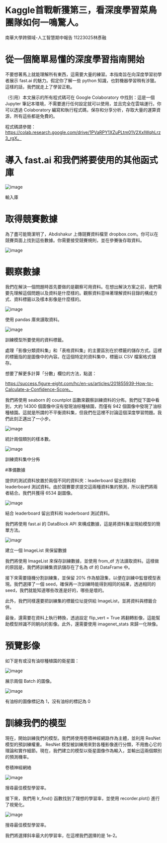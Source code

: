 # Kaggle首戰斬獲第三，看深度學習菜鳥團隊如何一鳴驚人。
南華大學跨領域-人工智慧期中報告
11223025林彥融
# 從一個簡單易懂的深度學習指南開始

不要想著馬上就能理解所有東西，這需要大量的練習。本指南旨在向深度學習初學者展示 fast.ai 的魅力。假定你了解一些 python 知識，也對機器學習稍有涉獵。這樣的話，我們就走上了學習正軌。

（引用）本文展示的所有程式碼可在 Google Colaboratory 中找到：這是一個 Jupyter 筆記本環境，不需要進行任何設定就可以使用，並且完全在雲端運行。你可以透過 Colaboratory 編寫和執行程式碼，保存和分享分析，存取大量的運算資源，所有這些都是免費的。

程式碼請參閱：https://colab.research.google.com/drive/1PVaRPY1XZuPLtm01V2XxIWqhLrz3_rgX。

# 導入 fast.ai 和我們將要使用的其他函式庫

![image](https://github.com/jacky5649/1221/blob/main/%E8%9E%A2%E5%B9%95%E6%93%B7%E5%8F%96%E7%95%AB%E9%9D%A2_21-12-2024_123317_www.sohu.com.jpeg)

輸入庫

# 取得競賽數據

為了盡可能簡潔明了，Abdishakur 上傳競賽資料檔至 dropbox.com。你可以在競賽頁面上找到這些數據。你需要接受競賽規則，並在參賽後存取資料。

![image](https://github.com/jacky5649/1221/blob/main/%E8%9E%A2%E5%B9%95%E6%93%B7%E5%8F%96%E7%95%AB%E9%9D%A2_21-12-2024_123747_www.sohu.com.jpeg)

# 觀察數據

我們在解決一個問題時首先要做的是觀察可用資料。在想出解決方案之前，我們需要先理解這個問題以及資料是什麼樣的。觀察資料意味著理解資料目錄的構成方式、資料標籤以及樣本影像是什麼樣的。

![image](https://github.com/jacky5649/1221/blob/main/%E8%9E%A2%E5%B9%95%E6%93%B7%E5%8F%96%E7%95%AB%E9%9D%A2_21-12-2024_124210_www.sohu.com.jpeg)

使用 pandas 庫來讀取資料。

![image](https://github.com/jacky5649/1221/blob/main/%E8%9E%A2%E5%B9%95%E6%93%B7%E5%8F%96%E7%95%AB%E9%9D%A2_21-12-2024_124438_www.sohu.com.jpeg)

訓練模型所要使用的資料標籤。


處理「影像分類資料集」和「表格資料集」的主要區別在於標籤的儲存方式。這裡的標籤指的是圖像中的內容。在這個特定的資料集中，標籤以 CSV 檔案格式儲存。

想要了解更多計算「分數」欄位的方法，點選：

https://success.figure-eight.com/hc/en-us/articles/201855939-How-to-Calculate-a-Confidence-Score。

我們將使用 seaborn 的 countplot 函數來觀察訓練資料的分佈。我們從下圖中看到，大約 14300 個圖像中沒有發現油棕種植園，而僅有 942 個圖像中發現了油棕種植園。這就是所謂的不平衡資料集，但我們在這裡不討論這個深度學習問題。我們此刻正邁出了一小步。

![image](https://github.com/jacky5649/1221/blob/main/%E8%9E%A2%E5%B9%95%E6%93%B7%E5%8F%96%E7%95%AB%E9%9D%A2_21-12-2024_124753_www.sohu.com.jpeg)

統計兩個類別的樣本數。

![image](https://github.com/jacky5649/1221/blob/main/%E8%9E%A2%E5%B9%95%E6%93%B7%E5%8F%96%E7%95%AB%E9%9D%A2_21-12-2024_124955_www.sohu.com.jpeg)

訓練資料集中分佈

#準備數據

提供的測試資料放置於兩個不同的資料夾：leaderboard 留出資料和 leaderboard 測試資料。由於競賽要求提交這兩種資料集的預測，所以我們將兩者結合。我們共獲得 6534 副圖像。

![image](https://github.com/jacky5649/1221/blob/main/%E8%9E%A2%E5%B9%95%E6%93%B7%E5%8F%96%E7%95%AB%E9%9D%A2_21-12-2024_125333_www.sohu.com.jpeg)

結合 leaderboard 留出資料和 leaderboard 測試資料。

我們將使用 fast.ai 的 DataBlock API 來構成數據，這是將資料集呈現給模型的簡單方法。

![imagr](https://github.com/jacky5649/1221/blob/main/%E8%9E%A2%E5%B9%95%E6%93%B7%E5%8F%96%E7%95%AB%E9%9D%A2_21-12-2024_125522_www.sohu.com.jpeg)

建立一個 ImageList 來保留數據

我們將使用 ImageList 來保存訓練數據，並使用 from_df 方法讀取資料。這樣做的原因是，我們將訓練集資訊儲存在了名為 df 的 DataFrame 中。

接下來需要隨機分割訓練集，並保留 20% 作為驗證集，以便在訓練中監督模型表現。我們選擇了一個 seed，確保再一次訓練時能得到相同的結果，透過相同的 seed，我們就能知道哪些改進是好的，哪些是壞的。

此外，我們同樣還要把訓練集的標籤位址提供給 ImageList，並將資料與標籤合併。

最後，還需要在資料上執行轉換，透過設定 flip_vert = True 將翻轉影像，這能幫助模型辨識不同朝向的影像。此外，還需要使用 imagenet_stats 來歸一化映像。


# 預覽影像

如下是有或沒有油棕種植園的衛星圖：

![image](https://github.com/jacky5649/1221/blob/main/%E8%9E%A2%E5%B9%95%E6%93%B7%E5%8F%96%E7%95%AB%E9%9D%A2_21-12-2024_131638_www.sohu.com.jpeg)

展示兩個 Batch 的圖像。

![image](https://github.com/jacky5649/1221/blob/main/%E8%9E%A2%E5%B9%95%E6%93%B7%E5%8F%96%E7%95%AB%E9%9D%A2_21-12-2024_131827_www.sohu.com.jpeg)

有油棕的圖像標記為 1，沒有油棕的標記為 0

# 訓練我們的模型

現在，開始訓練我們的模型。我們將使用卷積神經網路作為主體，並利用 ResNet 模型的預訓練權重。 ResNet 模型被訓練用來對各種影像進行分類，不用擔心它的理論和實作細節。現在，我們建立的模型以衛星圖像作為輸入，並輸出這兩個類別的預測機率。

卷積神經網絡

![image](https://github.com/jacky5649/1221/blob/main/%E8%9E%A2%E5%B9%95%E6%93%B7%E5%8F%96%E7%95%AB%E9%9D%A2_21-12-2024_132244_www.sohu.com.jpeg)

搜尋最佳模型學習率。

接下來，我們用 lr_find() 函數找到了理想的學習率，並使用 recorder.plot() 進行了視覺化。

![image](https://github.com/jacky5649/1221/blob/main/%E8%9E%A2%E5%B9%95%E6%93%B7%E5%8F%96%E7%95%AB%E9%9D%A2_21-12-2024_132851_www.sohu.com.jpeg)

搜尋最佳模型學習率。

我們將選擇斜率最大的學習率，在這裡我們選擇的是 1e-2。




